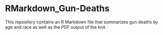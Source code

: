 # RMarkdown_Gun-Deaths
This repository contains an R Markdown file that summarizes gun deaths by age and race as well as the PDF output of the knit. 
